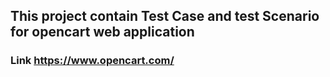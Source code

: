 ## This project contain Test Case and test Scenario for opencart web application
### Link https://www.opencart.com/ </a>
